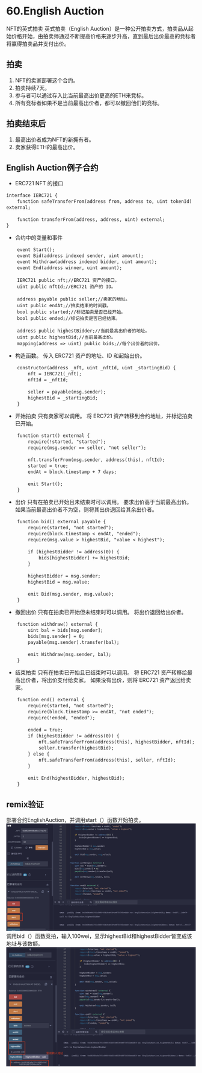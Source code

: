# 60.English Auction
NFT的英式拍卖
英式拍卖（English Auction）是一种公开拍卖方式，拍卖品从起始价格开始，由拍卖师通过不断提高价格来逐步升高，直到最后出价最高的竞标者将赢得拍卖品并支付出价。

## 拍卖
1. NFT的卖家部署这个合约。
2. 拍卖持续7天。
3. 参与者可以通过存入比当前最高出价更高的ETH来竞标。
4. 所有竞标者如果不是当前最高出价者，都可以撤回他们的竞标。
## 拍卖结束后
1. 最高出价者成为NFT的新拥有者。
2. 卖家获得ETH的最高出价。
   
## English Auction例子合约
* ERC721 NFT 的接口
```solidity
interface IERC721 {
    function safeTransferFrom(address from, address to, uint tokenId) external;

    function transferFrom(address, address, uint) external;
}
```

* 合约中的变量和事件
```solidity
    event Start();
    event Bid(address indexed sender, uint amount);
    event Withdraw(address indexed bidder, uint amount);
    event End(address winner, uint amount);

    IERC721 public nft;//ERC721 资产的接口。
    uint public nftId;//ERC721 资产的 ID。

    address payable public seller;//卖家的地址。
    uint public endAt;//拍卖结束的时间戳。
    bool public started;//标记拍卖是否已经开始。
    bool public ended;//标记拍卖是否已经结束。

    address public highestBidder;//当前最高出价者的地址。
    uint public highestBid;//当前最高出价。
    mapping(address => uint) public bids;//每个出价者的出价。
```

* 构造函数。
传入 ERC721 资产的地址、ID 和起始出价。
```solidity
    constructor(address _nft, uint _nftId, uint _startingBid) {
        nft = IERC721(_nft);
        nftId = _nftId;

        seller = payable(msg.sender);
        highestBid = _startingBid;
    }
```

* 开始拍卖
只有卖家可以调用。
将 ERC721 资产转移到合约地址，并标记拍卖已开始。
```solidity
    function start() external {
        require(!started, "started");
        require(msg.sender == seller, "not seller");

        nft.transferFrom(msg.sender, address(this), nftId);
        started = true;
        endAt = block.timestamp + 7 days;

        emit Start();
    }
```

* 出价
只有在拍卖已开始且未结束时可以调用。
要求出价高于当前最高出价。
如果当前最高出价者不为空，则将其出价退回给其余出价者。
```solidity
    function bid() external payable {
        require(started, "not started");
        require(block.timestamp < endAt, "ended");
        require(msg.value > highestBid, "value < highest");

        if (highestBidder != address(0)) {
            bids[highestBidder] += highestBid;
        }

        highestBidder = msg.sender;
        highestBid = msg.value;

        emit Bid(msg.sender, msg.value);
    }
```

* 撤回出价
只有在拍卖已开始但未结束时可以调用。
将出价退回给出价者。
```solidity
    function withdraw() external {
        uint bal = bids[msg.sender];
        bids[msg.sender] = 0;
        payable(msg.sender).transfer(bal);

        emit Withdraw(msg.sender, bal);
    }
```

* 结束拍卖
只有在拍卖已开始且已结束时可以调用。
将 ERC721 资产转移给最高出价者，将出价支付给卖家。
如果没有出价，则将 ERC721 资产返回给卖家。
```solidity
    function end() external {
        require(started, "not started");
        require(block.timestamp >= endAt, "not ended");
        require(!ended, "ended");

        ended = true;
        if (highestBidder != address(0)) {
            nft.safeTransferFrom(address(this), highestBidder, nftId);
            seller.transfer(highestBid);
        } else {
            nft.safeTransferFrom(address(this), seller, nftId);
        }

        emit End(highestBidder, highestBid);
    }
```

## remix验证
部署合约EnglishAuction，并调用start（）函数开始拍卖。
![60-1.png](./img/60-1.png)
调用bid（）函数竞拍，输入100wei，显示highestBid和highestBidder皆变成该地址与该数额。
![60-2.png](./img/60-2.png)
